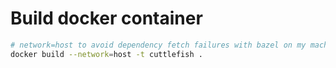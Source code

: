 # Build docker container

```bash
# network=host to avoid dependency fetch failures with bazel on my machine
docker build --network=host -t cuttlefish .
```
